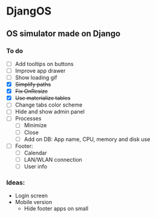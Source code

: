 # DjangOS

## OS simulator made on Django

### To do

- [ ] Add tooltips on buttons
- [ ] Improve app drawer
- [ ] Show loading gif
- [x] ~~Simplify paths~~
- [x] ~~Fix OnResize~~
- [x] ~~Use materialize tables~~
- [ ] Change tabs color scheme
- [ ] Hide and show admin panel
- [ ] Processes 
  - [ ] Minimize
  - [ ] Close
  - [ ] Add on DB: App name, CPU, memory and disk use
- [ ] Footer:
  - [ ] Calendar
  - [ ] LAN/WLAN connection
  - [ ] User info

### Ideas:
  * Login screen
  * Mobile version
    * Hide footer apps on small
